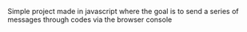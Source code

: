 Simple project made in javascript where the goal is to send a series of messages through codes via the browser console


